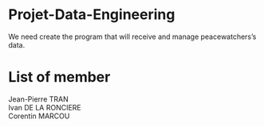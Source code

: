 # Projet-Data-Engineering
We need create the program that will receive and manage peacewatchers’s data.

# List of member
Jean-Pierre TRAN<br/>
Ivan DE LA RONCIERE<br/>
Corentin MARCOU<br/>
